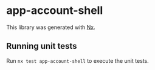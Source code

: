 # app-account-shell

This library was generated with [Nx](https://nx.dev).

## Running unit tests

Run `nx test app-account-shell` to execute the unit tests.
